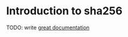# Introduction to sha256

TODO: write [great documentation](http://jacobian.org/writing/great-documentation/what-to-write/)
